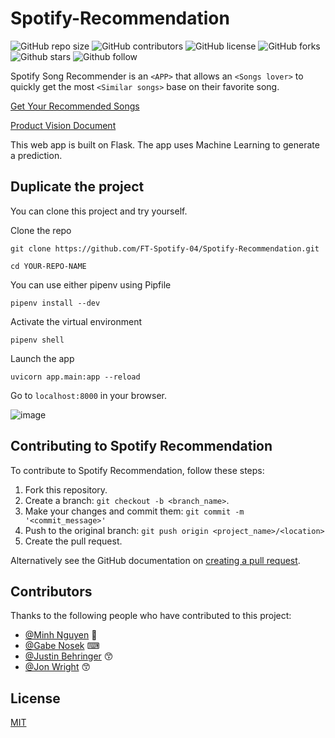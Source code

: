 
# Spotify-Recommendation
![GitHub repo size](https://img.shields.io/github/repo-size/FT-Spotify-04/Spotify-Recommendation)
![GitHub contributors](https://img.shields.io/github/contributors/FT-Spotify-04/Spotify-Recommendation)
![GitHub license](https://img.shields.io/github/license/FT-Spotify-04/Spotify-Recommendation)
![GitHub forks](https://img.shields.io/github/forks/FT-Spotify-04/Spotify-Recommendation?style=social)
![Github stars](https://img.shields.io/github/stars/FT-Spotify-04/Spotify-Recommendation?style=social)
![Github follow](https://img.shields.io/github/followers/FT-Spotify-04?style=social)

Spotify Song Recommender is an `<APP>` that allows an `<Songs lover>` to quickly get the most `<Similar songs>` base on their favorite song.

[Get Your Recommended Songs](https://spotify-songfinder.herokuapp.com/)

[Product Vision Document](https://www.notion.so/Product-Vision-Document-b23cf186fc5a4a208ebf53dc4a69c2c4)

This web app is built on Flask. The app uses Machine Learning to generate a prediction.

## Duplicate the project
You can clone this project and try yourself.

Clone the repo
```
git clone https://github.com/FT-Spotify-04/Spotify-Recommendation.git

cd YOUR-REPO-NAME
```

You can use either pipenv using Pipfile 
```
pipenv install --dev
```

Activate the virtual environment
```
pipenv shell
```

Launch the app
```
uvicorn app.main:app --reload
```

Go to `localhost:8000` in your browser.

![image](https://user-images.githubusercontent.com/7278219/87965040-c18ba300-ca80-11ea-894f-d51a69d52f8a.png)





## Contributing to Spotify Recommendation
<!--- If your README is long or you have some specific process or steps you want contributors to follow, consider creating a separate CONTRIBUTING.md file--->
To contribute to Spotify Recommendation, follow these steps:

1. Fork this repository.
2. Create a branch: `git checkout -b <branch_name>`.
3. Make your changes and commit them: `git commit -m '<commit_message>'`
4. Push to the original branch: `git push origin <project_name>/<location>`
5. Create the pull request.

Alternatively see the GitHub documentation on [creating a pull request](https://help.github.com/en/github/collaborating-with-issues-and-pull-requests/creating-a-pull-request).

## Contributors

Thanks to the following people who have contributed to this project:

* [@Minh Nguyen](https://github.com/minh14496) :high_brightness:
* [@Gabe Nosek](https://github.com/gaben3722) ⌨
* [@Justin Behringer](https://github.com/jbehringer95) 😙
* [@Jon Wright](https://github.com/jon-wright-b) 😙

## License
[MIT](https://choosealicense.com/licenses/mit/)
